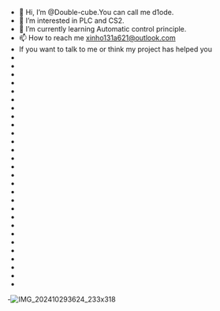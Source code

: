 - 👋 Hi, I’m @Double-cube.You can call me d1ode.
- 👀 I’m interested in PLC and CS2.
- 🌱 I’m currently learning Automatic control principle.
- 📫 How to reach me xinho131a621@outlook.com
- If you want to talk to me or think my project has helped you
-
-
-
-
-
-
-
-
-
-
-
-
-
-
-
-
-
-
-
-
-
-
-
-
-
-
-
-
-![IMG_202410293624_233x318](https://github.com/user-attachments/assets/653972dc-d5c6-43d6-b3cb-969844b1397c)


<!---
Double-cube/Double-cube is a ✨ special ✨ repository because its `README.md` (this file) appears on your GitHub profile.
You can click the Preview link to take a look at your changes.
--->
